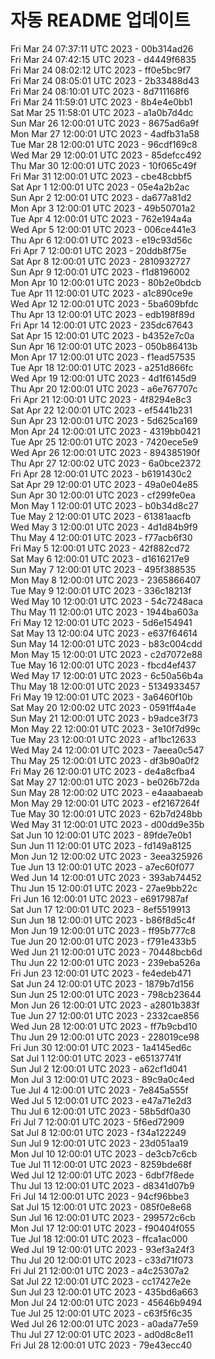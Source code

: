 # 자동 README 업데이트

Fri Mar 24 07:37:11 UTC 2023 - 00b314ad26 <br/>
Fri Mar 24 07:42:15 UTC 2023 - d4449f6835 <br/>
Fri Mar 24 08:02:12 UTC 2023 - ff0e5bc9f7 <br/>
Fri Mar 24 08:05:01 UTC 2023 - 2b33488d43 <br/>
Fri Mar 24 08:10:01 UTC 2023 - 8d711168f6 <br/>
Fri Mar 24 11:59:01 UTC 2023 - 8b4e4e0bb1 <br/>
Sat Mar 25 11:58:01 UTC 2023 - a1a0b7d4dc <br/>
Sun Mar 26 12:00:01 UTC 2023 - 8675ad6a9f <br/>
Mon Mar 27 12:00:01 UTC 2023 - 4adfb31a58 <br/>
Tue Mar 28 12:00:01 UTC 2023 - 96cdf169c8 <br/>
Wed Mar 29 12:00:01 UTC 2023 - 85defcc492 <br/>
Thu Mar 30 12:00:01 UTC 2023 - 10f065c49f <br/>
Fri Mar 31 12:00:01 UTC 2023 - cbe48cbbf5 <br/>
Sat Apr  1 12:00:01 UTC 2023 - 05e4a2b2ac <br/>
Sun Apr  2 12:00:01 UTC 2023 - da677a81d2 <br/>
Mon Apr  3 12:00:01 UTC 2023 - 49b50701a2 <br/>
Tue Apr  4 12:00:01 UTC 2023 - 762e194a4a <br/>
Wed Apr  5 12:00:01 UTC 2023 - 006ce441e3 <br/>
Thu Apr  6 12:00:01 UTC 2023 - e19c93d56c <br/>
Fri Apr  7 12:00:01 UTC 2023 - 20ddb8f75e <br/>
Sat Apr  8 12:00:01 UTC 2023 - 2810932727 <br/>
Sun Apr  9 12:00:01 UTC 2023 - f1d8196002 <br/>
Mon Apr 10 12:00:01 UTC 2023 - 80b2e0bdcb <br/>
Tue Apr 11 12:00:01 UTC 2023 - a1c890ce9e <br/>
Wed Apr 12 12:00:01 UTC 2023 - 5ba609bfdc <br/>
Thu Apr 13 12:00:01 UTC 2023 - edb198f89d <br/>
Fri Apr 14 12:00:01 UTC 2023 - 235dc67643 <br/>
Sat Apr 15 12:00:01 UTC 2023 - b4352e7c0a <br/>
Sun Apr 16 12:00:01 UTC 2023 - 050b86413b <br/>
Mon Apr 17 12:00:01 UTC 2023 - f1ead57535 <br/>
Tue Apr 18 12:00:01 UTC 2023 - a251d866fc <br/>
Wed Apr 19 12:00:01 UTC 2023 - 4d1f6145d9 <br/>
Thu Apr 20 12:00:01 UTC 2023 - a6e767707c <br/>
Fri Apr 21 12:00:01 UTC 2023 - 4f8294e8c3 <br/>
Sat Apr 22 12:00:01 UTC 2023 - ef5441b231 <br/>
Sun Apr 23 12:00:01 UTC 2023 - 5d625ca169 <br/>
Mon Apr 24 12:00:01 UTC 2023 - 4319bb0421 <br/>
Tue Apr 25 12:00:01 UTC 2023 - 7420ece5e9 <br/>
Wed Apr 26 12:00:01 UTC 2023 - 894385190f <br/>
Thu Apr 27 12:00:02 UTC 2023 - 6a0bce2372 <br/>
Fri Apr 28 12:00:01 UTC 2023 - b6191430c2 <br/>
Sat Apr 29 12:00:01 UTC 2023 - 49a0e04e85 <br/>
Sun Apr 30 12:00:01 UTC 2023 - cf299fe0ea <br/>
Mon May  1 12:00:01 UTC 2023 - b0b34d8c27 <br/>
Tue May  2 12:00:01 UTC 2023 - 61381aacfb <br/>
Wed May  3 12:00:01 UTC 2023 - 4d1d84b9f9 <br/>
Thu May  4 12:00:01 UTC 2023 - f77acb6f30 <br/>
Fri May  5 12:00:01 UTC 2023 - 42f882cd72 <br/>
Sat May  6 12:00:01 UTC 2023 - d1616217e9 <br/>
Sun May  7 12:00:01 UTC 2023 - 495f388535 <br/>
Mon May  8 12:00:01 UTC 2023 - 2365866407 <br/>
Tue May  9 12:00:01 UTC 2023 - 336c18213f <br/>
Wed May 10 12:00:01 UTC 2023 - 54c7248aca <br/>
Thu May 11 12:00:01 UTC 2023 - 1944ba603a <br/>
Fri May 12 12:00:01 UTC 2023 - 5d6e154941 <br/>
Sat May 13 12:00:04 UTC 2023 - e637f64614 <br/>
Sun May 14 12:00:01 UTC 2023 - b83c004cdd <br/>
Mon May 15 12:00:01 UTC 2023 - c2d7072e88 <br/>
Tue May 16 12:00:01 UTC 2023 - fbcd4ef437 <br/>
Wed May 17 12:00:01 UTC 2023 - 6c50a56b4a <br/>
Thu May 18 12:00:01 UTC 2023 - 5134933457 <br/>
Fri May 19 12:00:01 UTC 2023 - 3a6460f10b <br/>
Sat May 20 12:00:02 UTC 2023 - 0591ff4a4e <br/>
Sun May 21 12:00:01 UTC 2023 - b9adce3f73 <br/>
Mon May 22 12:00:01 UTC 2023 - 3e10f7d99c <br/>
Tue May 23 12:00:01 UTC 2023 - af1bc12633 <br/>
Wed May 24 12:00:01 UTC 2023 - 7aeea0c547 <br/>
Thu May 25 12:00:01 UTC 2023 - df3b90a0f2 <br/>
Fri May 26 12:00:01 UTC 2023 - de4a8cfba4 <br/>
Sat May 27 12:00:01 UTC 2023 - be026b72da <br/>
Sun May 28 12:00:02 UTC 2023 - e4aaabaeab <br/>
Mon May 29 12:00:01 UTC 2023 - ef2167264f <br/>
Tue May 30 12:00:01 UTC 2023 - 62b7d248bb <br/>
Wed May 31 12:00:01 UTC 2023 - d00dd9e35b <br/>
Sat Jun 10 12:00:01 UTC 2023 - 89fde7e0b1 <br/>
Sun Jun 11 12:00:01 UTC 2023 - fd149a8125 <br/>
Mon Jun 12 12:00:02 UTC 2023 - 3eea325926 <br/>
Tue Jun 13 12:00:01 UTC 2023 - a7ec60f077 <br/>
Wed Jun 14 12:00:01 UTC 2023 - 393ab74452 <br/>
Thu Jun 15 12:00:01 UTC 2023 - 27ae9bb22c <br/>
Fri Jun 16 12:00:01 UTC 2023 - e6917987af <br/>
Sat Jun 17 12:00:01 UTC 2023 - 8ef5519913 <br/>
Sun Jun 18 12:00:01 UTC 2023 - b86f8d5c4f <br/>
Mon Jun 19 12:00:01 UTC 2023 - ff95b777c8 <br/>
Tue Jun 20 12:00:01 UTC 2023 - f791e433b5 <br/>
Wed Jun 21 12:00:01 UTC 2023 - 70448bcb6d <br/>
Thu Jun 22 12:00:01 UTC 2023 - 239eba526a <br/>
Fri Jun 23 12:00:01 UTC 2023 - fe4edeb471 <br/>
Sat Jun 24 12:00:01 UTC 2023 - 1879b7d156 <br/>
Sun Jun 25 12:00:01 UTC 2023 - 798cb23644 <br/>
Mon Jun 26 12:00:01 UTC 2023 - a2801b383f <br/>
Tue Jun 27 12:00:01 UTC 2023 - 2332cae856 <br/>
Wed Jun 28 12:00:01 UTC 2023 - ff7b9cbd10 <br/>
Thu Jun 29 12:00:01 UTC 2023 - 228019ce98 <br/>
Fri Jun 30 12:00:01 UTC 2023 - 1a4145ed6c <br/>
Sat Jul  1 12:00:01 UTC 2023 - e65137741f <br/>
Sun Jul  2 12:00:01 UTC 2023 - a62cf1d041 <br/>
Mon Jul  3 12:00:01 UTC 2023 - 89c9a0c4ed <br/>
Tue Jul  4 12:00:01 UTC 2023 - 7e845a555f <br/>
Wed Jul  5 12:00:01 UTC 2023 - e47a71e2d3 <br/>
Thu Jul  6 12:00:01 UTC 2023 - 58b5df0a30 <br/>
Fri Jul  7 12:00:01 UTC 2023 - 5f6ed72909 <br/>
Sat Jul  8 12:00:01 UTC 2023 - f34a122249 <br/>
Sun Jul  9 12:00:01 UTC 2023 - 23d051aa19 <br/>
Mon Jul 10 12:00:01 UTC 2023 - de3cb7c6cb <br/>
Tue Jul 11 12:00:01 UTC 2023 - 8259bde68f <br/>
Wed Jul 12 12:00:01 UTC 2023 - 6dbf7f8ede <br/>
Thu Jul 13 12:00:01 UTC 2023 - d8341d07b9 <br/>
Fri Jul 14 12:00:01 UTC 2023 - 94cf96bbe3 <br/>
Sat Jul 15 12:00:01 UTC 2023 - 085f0e8e68 <br/>
Sun Jul 16 12:00:01 UTC 2023 - 299572c6cb <br/>
Mon Jul 17 12:00:01 UTC 2023 - f90404f055 <br/>
Tue Jul 18 12:00:01 UTC 2023 - ffca1ac000 <br/>
Wed Jul 19 12:00:01 UTC 2023 - 93ef3a24f3 <br/>
Thu Jul 20 12:00:01 UTC 2023 - c33d71f073 <br/>
Fri Jul 21 12:00:01 UTC 2023 - a4c25307a2 <br/>
Sat Jul 22 12:00:01 UTC 2023 - cc17427e2e <br/>
Sun Jul 23 12:00:01 UTC 2023 - 435bd6a663 <br/>
Mon Jul 24 12:00:01 UTC 2023 - 45646b9494 <br/>
Tue Jul 25 12:00:01 UTC 2023 - c63f5f6c35 <br/>
Wed Jul 26 12:00:01 UTC 2023 - a0ada77e59 <br/>
Thu Jul 27 12:00:01 UTC 2023 - ad0d8c8e11 <br/>
Fri Jul 28 12:00:01 UTC 2023 - 79e43ecc40 <br/>
